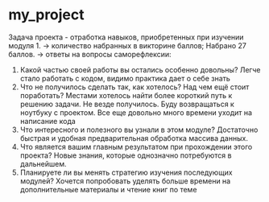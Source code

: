 # my_project
Задача проекта - отработка навыков, приобретенных при изучении модуля 1.
→ количество набранных в викторине баллов;
Набрано 27 баллов.
→ ответы на вопросы саморефлексии:
1. Какой частью своей работы вы остались особенно довольны?
Легче стало работать с кодом, видимо практика дает о себе знать
2. Что не получилось сделать так, как хотелось? Над чем ещё стоит поработать?
Местами хотелось найти более короткий путь к решению задачи. Не везде получилось. Буду возвращаться к ноутбуку с проектом. Все еще довольно много времени уходит на написание кода
3. Что интересного и полезного вы узнали в этом модуле?
Достаточно быстрая и удобная предварительная обработка массива данных.
4. Что является вашим главным результатом при прохождении этого проекта?
Новые знания, которые однозначно потребуются в дальнейшем.
5. Планируете ли вы менять стратегию изучения последующих модулей?
Хочется попробовать уделять больше времени на дополнительные материалы и чтение книг по теме
